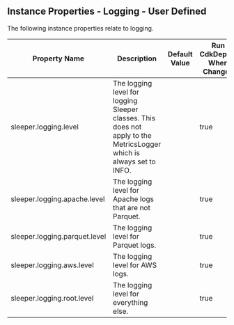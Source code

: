 ## Instance Properties - Logging - User Defined

The following instance properties relate to logging.

| Property Name                 | Description                                                                                                          | Default Value | Run CdkDeploy When Changed |
|-------------------------------|----------------------------------------------------------------------------------------------------------------------|---------------|----------------------------|
| sleeper.logging.level         | The logging level for logging Sleeper classes. This does not apply to the MetricsLogger which is always set to INFO. |               | true                       |
| sleeper.logging.apache.level  | The logging level for Apache logs that are not Parquet.                                                              |               | true                       |
| sleeper.logging.parquet.level | The logging level for Parquet logs.                                                                                  |               | true                       |
| sleeper.logging.aws.level     | The logging level for AWS logs.                                                                                      |               | true                       |
| sleeper.logging.root.level    | The logging level for everything else.                                                                               |               | true                       |
